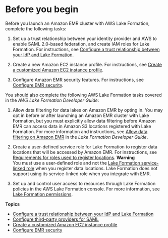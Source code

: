 # Before you begin<a name="emr-lf-prerequisites"></a>

Before you launch an Amazon EMR cluster with AWS Lake Formation, complete the following tasks: 

1. Set up a trust relationship between your identity provider and AWS to enable SAML 2\.0\-based federation, and create IAM roles for Lake Formation\. For instructions, see [Configure a trust relationship between your IdP and Lake Formation](emr-lf-federation.md)\.

1. Create a new Amazon EC2 instance profile\. For instructions, see [Create a customized Amazon EC2 instance profile](emr-lf-create-instance-profile.md)\.

1. Configure Amazon EMR security features\. For instructions, see [Configure EMR security](emr-lf-security.md)\.

You should also complete the following AWS Lake Formation tasks covered in the *AWS Lake Formation Developer Guide*:

1. Allow data filtering for data lakes on Amazon EMR by opting in\. You may opt in before or after launching an Amazon EMR cluster with Lake Formation, but you must explicitly allow data filtering before Amazon EMR can access data in Amazon S3 locations registered with Lake Formation\. For more information and instructions, see [Allow data filtering on Amazon EMR](https://docs.aws.amazon.com/lake-formation/latest/dg/getting-started-setup.html#emr-switch) in the *Lake Formation Developer Guide*\.

1. Create a user\-defined service role for Lake Formation to register data locations that will be accessed by Amazon EMR\. For instructions, see [Requirements for roles used to register locations](https://docs.aws.amazon.com/lake-formation/latest/dg/registration-role.html)\.
**Warning**  
You must use a user\-defined role and not the [Lake Formation service\-linked role](https://docs.aws.amazon.com/lake-formation/latest/dg/service-linked-roles.html) when you register data locations\. Lake Formation does not support using its service\-linked role when you integrate with EMR\.

1. Set up and control user access to resources through Lake Formation policies in the AWS Lake Formation console\. For more information, see [Lake Formation permissions](https://docs.aws.amazon.com/lake-formation/latest/dg/lake-formation-permissions.html)\. 

**Topics**
+ [Configure a trust relationship between your IdP and Lake Formation](emr-lf-federation.md)
+ [Configure third\-party providers for SAML](emr-lf-idp.md)
+ [Create a customized Amazon EC2 instance profile](emr-lf-create-instance-profile.md)
+ [Configure EMR security](emr-lf-security.md)